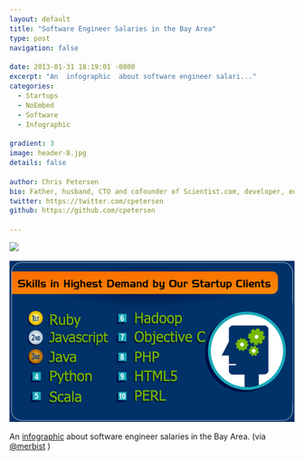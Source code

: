 ```yaml
---
layout: default
title: "Software Engineer Salaries in the Bay Area"
type: post
navigation: false

date: 2013-01-31 18:19:01 -0800
excerpt: "An  infographic  about software engineer salari..."
categories:
  - Startups
  - NoEmbed
  - Software
  - Infographic

gradient: 3
image: header-8.jpg
details: false

author: Chris Petersen
bio: Father, husband, CTO and cofounder of Scientist.com, developer, entrepreneur and technologist.
twitter: https://twitter.com/cpetersen
github: https://github.com/cpetersen

---
```


<img src='http://rivierapartners.com/wp-content/uploads/2012/11/Riviera-Partners-Q3-Engineering-Salary-Infographic1.png' />

 

  [![1652217633c1d836a7b8019655dff328.png](/assets/import/1652217633c1d836a7b8019655dff328.png)](http://rivierapartners.com/wp-content/uploads/2012/11/Riviera-Partners-Q3-Engineering-Salary-Infographic1.png) 

 An  [infographic](http://rivierapartners.com/wp-content/uploads/2012/11/Riviera-Partners-Q3-Engineering-Salary-Infographic1.png)  about software engineer salaries in the Bay Area. (via  [@merbist](https://twitter.com/merbist/status/297074209451028480) ) 

 
